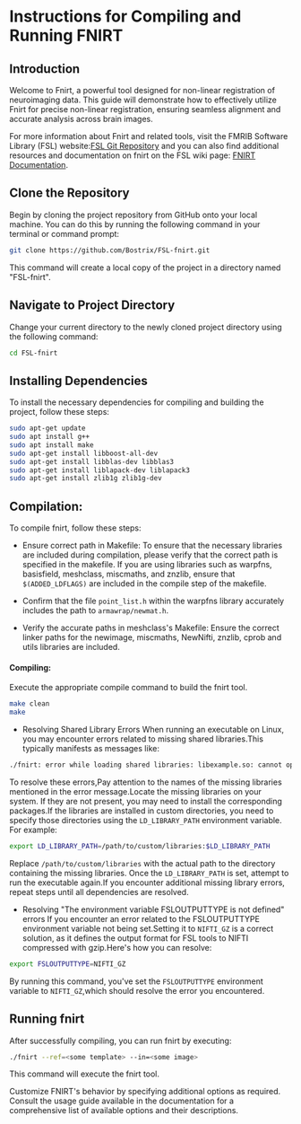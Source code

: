 # Instructions for Compiling and Running FNIRT
## Introduction
Welcome to Fnirt, a powerful tool designed for non-linear registration of neuroimaging data.
This guide will demonstrate how to effectively utilize Fnirt for precise non-linear registration, ensuring seamless alignment and accurate analysis across brain images.

For more information about Fnirt and related tools, visit the FMRIB Software Library (FSL) website:[FSL Git Repository](https://git.fmrib.ox.ac.uk/fsl) 
and you can also find additional resources and documentation on fnirt on the FSL wiki page: [FNIRT Documentation](https://fsl.fmrib.ox.ac.uk/fsl/fslwiki/FNIRT).

## Clone the Repository

Begin by cloning the project repository from GitHub onto your local machine. You can do this by running the following command in your terminal or command prompt:

```bash
git clone https://github.com/Bostrix/FSL-fnirt.git
```
This command will create a local copy of the project in a directory named "FSL-fnirt".

## Navigate to Project Directory
Change your current directory to the newly cloned project directory using the following command:
```bash
cd FSL-fnirt
```
## Installing Dependencies
To install the necessary dependencies for compiling and building the project, follow these steps:
```bash
sudo apt-get update
sudo apt install g++
sudo apt install make
sudo apt-get install libboost-all-dev
sudo apt-get install libblas-dev libblas3
sudo apt-get install liblapack-dev liblapack3
sudo apt-get install zlib1g zlib1g-dev
```

## Compilation:
To compile fnirt, follow these steps:
- Ensure correct path in Makefile: To ensure that the necessary libraries are included during compilation, please verify that the correct path is specified in the makefile.
 If you are using libraries such as warpfns, basisfield, meshclass, miscmaths, and znzlib, ensure that `$(ADDED_LDFLAGS)` are included in the compile step of the makefile. 
- Confirm that the file `point_list.h` within the warpfns library accurately includes the path to `armawrap/newmat.h`.

- Verify the accurate paths in meshclass's Makefile:
Ensure the correct linker paths for the newimage, miscmaths, NewNifti, znzlib, cprob and utils libraries are included.

#### Compiling: 
Execute the appropriate compile command to build the fnirt tool.
```bash
make clean
make
```
- Resolving Shared Library Errors
When running an executable on Linux, you may encounter errors related to missing shared libraries.This typically manifests as messages like:
```bash
./fnirt: error while loading shared libraries: libexample.so: cannot open shared object file:No such file or directory
```
To resolve these errors,Pay attention to the names of the missing libraries mentioned in the error message.Locate the missing libraries on your system.
If they are not present, you may need to install the corresponding packages.If the libraries are installed in custom directories, you need to specify those directories using the `LD_LIBRARY_PATH` environment variable. For example:
```bash
export LD_LIBRARY_PATH=/path/to/custom/libraries:$LD_LIBRARY_PATH
```
Replace `/path/to/custom/libraries` with the actual path to the directory containing the missing libraries.
Once the `LD_LIBRARY_PATH` is set, attempt to run the executable again.If you encounter additional missing library errors, repeat steps until all dependencies are resolved.

- Resolving "The environment variable FSLOUTPUTTYPE is not defined" errors
If you encounter an error related to the FSLOUTPUTTYPE environment variable not being set.Setting it to `NIFTI_GZ` is a correct solution, as it defines the output format for FSL tools to NIFTI compressed with gzip.Here's how you can resolve:
```bash
export FSLOUTPUTTYPE=NIFTI_GZ
```
By running this command, you've set the `FSLOUTPUTTYPE` environment variable to `NIFTI_GZ`,which should resolve the error you encountered.
## Running fnirt

After successfully compiling, you can run fnirt by executing:
```bash
./fnirt --ref=<some template> --in=<some image>
```
This command will execute the fnirt tool.


Customize FNIRT's behavior by specifying additional options as required. Consult the usage guide available in the documentation for a comprehensive list of available options and their descriptions.
